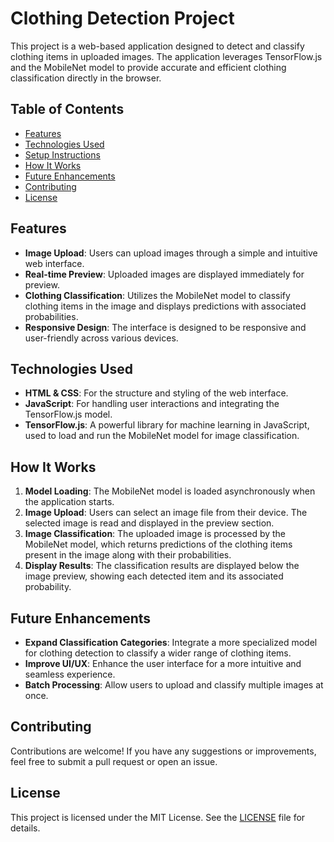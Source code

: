 # Clothing Detection Project

This project is a web-based application designed to detect and classify clothing items in uploaded images. The application leverages TensorFlow.js and the MobileNet model to provide accurate and efficient clothing classification directly in the browser.

## Table of Contents

- [Features](#features)
- [Technologies Used](#technologies-used)
- [Setup Instructions](#setup-instructions)
- [How It Works](#how-it-works)
- [Future Enhancements](#future-enhancements)
- [Contributing](#contributing)
- [License](#license)

## Features

- **Image Upload**: Users can upload images through a simple and intuitive web interface.
- **Real-time Preview**: Uploaded images are displayed immediately for preview.
- **Clothing Classification**: Utilizes the MobileNet model to classify clothing items in the image and displays predictions with associated probabilities.
- **Responsive Design**: The interface is designed to be responsive and user-friendly across various devices.

## Technologies Used

- **HTML & CSS**: For the structure and styling of the web interface.
- **JavaScript**: For handling user interactions and integrating the TensorFlow.js model.
- **TensorFlow.js**: A powerful library for machine learning in JavaScript, used to load and run the MobileNet model for image classification.

## How It Works

1. **Model Loading**: The MobileNet model is loaded asynchronously when the application starts.
2. **Image Upload**: Users can select an image file from their device. The selected image is read and displayed in the preview section.
3. **Image Classification**: The uploaded image is processed by the MobileNet model, which returns predictions of the clothing items present in the image along with their probabilities.
4. **Display Results**: The classification results are displayed below the image preview, showing each detected item and its associated probability.

## Future Enhancements

- **Expand Classification Categories**: Integrate a more specialized model for clothing detection to classify a wider range of clothing items.
- **Improve UI/UX**: Enhance the user interface for a more intuitive and seamless experience.
- **Batch Processing**: Allow users to upload and classify multiple images at once.

## Contributing

Contributions are welcome! If you have any suggestions or improvements, feel free to submit a pull request or open an issue.

## License

This project is licensed under the MIT License. See the [LICENSE](LICENSE) file for details.

